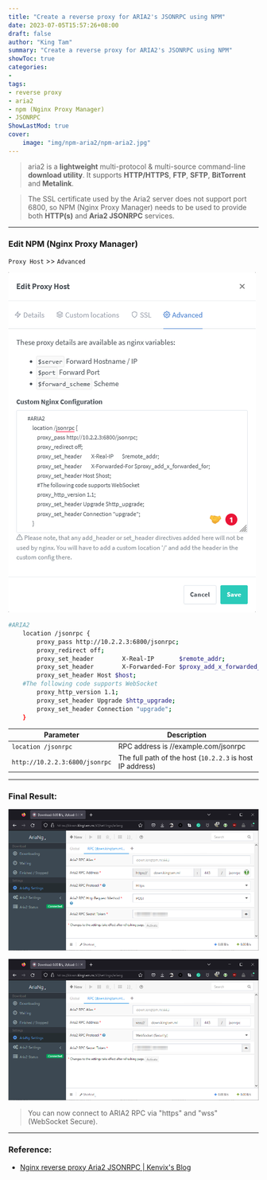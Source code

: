 ```yaml
---
title: "Create a reverse proxy for ARIA2's JSONRPC using NPM"
date: 2023-07-05T15:57:26+08:00
draft: false
author: "King Tam"
summary: "Create a reverse proxy for ARIA2's JSONRPC using NPM" 
showToc: true
categories:
- 
tags:
- reverse proxy 
- aria2
- npm (Nginx Proxy Manager)
- JSONRPC
ShowLastMod: true
cover:
    image: "img/npm-aria2/npm-aria2.jpg"
---
```



> aria2 is a **lightweight** multi-protocol & multi-source command-line **download utility**. It supports **HTTP/HTTPS**, **FTP**, **SFTP**, **BitTorrent** and **Metalink**.

> The SSL certificate used by the Aria2 server does not support port 6800, so NPM (Nginx Proxy Manager) needs to be used to provide both **HTTP(s)** and **Aria2 JSONRPC** services.



---



### Edit NPM (Nginx Proxy Manager)

`Proxy Host` >> `Advanced`

![2023-01-26_153027](/img/npm-aria2/2023-01-26_153027.png)

~~~bash
#ARIA2
    location /jsonrpc {
        proxy_pass http://10.2.2.3:6800/jsonrpc;
        proxy_redirect off;
        proxy_set_header        X-Real-IP       $remote_addr;
        proxy_set_header        X-Forwarded-For $proxy_add_x_forwarded_for;
        proxy_set_header Host $host;
	#The following code supports WebSocket
        proxy_http_version 1.1;
        proxy_set_header Upgrade $http_upgrade;
        proxy_set_header Connection "upgrade";
    }
~~~



| Parameter                      | Description                                               |
| ------------------------------ | --------------------------------------------------------- |
| `location /jsonrpc`            | RPC address is //example.com/jsonrpc                      |
| `http://10.2.2.3:6800/jsonrpc` | The full path of the host (`10.2.2.3` is host IP address) |



---



### Final Result:

![2023-01-26_153126](/img/npm-aria2/2023-01-26_153126.png)

![2023-01-26_153139](/img/npm-aria2/2023-01-26_153139.png)

> You can now connect to ARIA2 RPC via "https" and "wss" (WebSocket Secure).

---

### Reference:

- [Nginx reverse proxy Aria2 JSONRPC | Kenvix's Blog](https://kenvix.com/post/nginx-proxy-aria2/)
